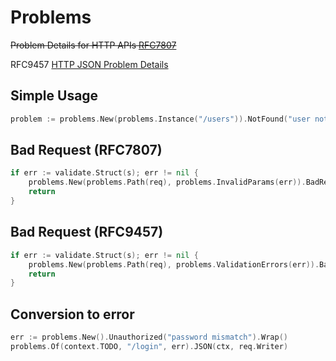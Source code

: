 # Problems
~~Problem Details for HTTP APIs [RFC7807](https://tools.ietf.org/html/rfc7807)~~

RFC9457 [HTTP JSON Problem Details](https://tools.ietf.org/html/rfc9457)

## Simple Usage
```go
problem := problems.New(problems.Instance("/users")).NotFound("user not found")
```

## Bad Request (RFC7807)
```go
if err := validate.Struct(s); err != nil {
    problems.New(problems.Path(req), problems.InvalidParams(err)).BadRequest("Invalid Parameters").JSON(ctx, req.Writer)
	return
}
```

## Bad Request (RFC9457)
```go
if err := validate.Struct(s); err != nil {
    problems.New(problems.Path(req), problems.ValidationErrors(err)).BadRequest("Invalid Parameters").JSON(ctx, req.Writer)
	return
}
```

##  Conversion to error
```go
err := problems.New().Unauthorized("password mismatch").Wrap()
problems.Of(context.TODO, "/login", err).JSON(ctx, req.Writer)
```
